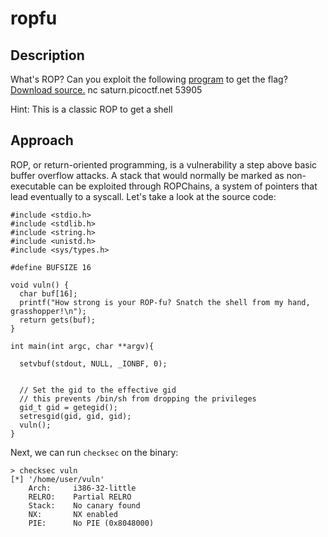 # ropfu

## Description

What's ROP?
Can you exploit the following [program](https://artifacts.picoctf.net/c/266/vuln) to get the flag? [Download source.](https://artifacts.picoctf.net/c/266/vuln.c)
nc saturn.picoctf.net 53905

Hint: This is a classic ROP to get a shell

## Approach

ROP, or return-oriented programming, is a vulnerability a step above basic buffer overflow attacks. A stack that would normally be marked as non-executable can be exploited through ROPChains, a system of pointers that lead eventually to a syscall. Let's take a look at the source code:

```
#include <stdio.h>
#include <stdlib.h>
#include <string.h>
#include <unistd.h>
#include <sys/types.h>

#define BUFSIZE 16

void vuln() {
  char buf[16];
  printf("How strong is your ROP-fu? Snatch the shell from my hand, grasshopper!\n");
  return gets(buf);
}

int main(int argc, char **argv){

  setvbuf(stdout, NULL, _IONBF, 0);
  

  // Set the gid to the effective gid
  // this prevents /bin/sh from dropping the privileges
  gid_t gid = getegid();
  setresgid(gid, gid, gid);
  vuln();
}
```

Next, we can run `checksec` on the binary:
```
> checksec vuln
[*] '/home/user/vuln'
    Arch:     i386-32-little
    RELRO:    Partial RELRO
    Stack:    No canary found
    NX:       NX enabled
    PIE:      No PIE (0x8048000)
```
